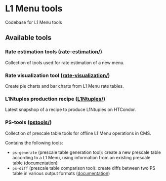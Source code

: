 # L1 Menu tools

Codebase for L1 Menu tools

## Available tools

### Rate estimation tools ([rate-estimation/](rate-estimation/))
Collection of tools used for rate estimation of a new menu.

### Rate visualization tool ([rate-visualization/](rate-visualization/))
Create pie charts and bar charts from L1 Menu rate tables.

### L1Ntuples production recipe ([L1Ntuples/](L1Ntuples/))
Latest snapshop of a recipe to produce L1Ntuples on HTCondor.

### PS-tools ([pstools/](pstools/))
Collection of prescale table tools for offline L1 Menu operations in CMS. 

Contains the following tools:
* `ps-generate` (prescale table generation tool): create a new prescale table according to a L1 Menu, using information from an existing prescale table ([documentation](pstools/docs/ps-generate.md))
* `ps-diff` (prescale table comparison tool): create diffs between two PS table in various output formats ([documentation](pstools/docs/ps-diff.md))
